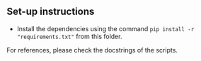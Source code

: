 ## Set-up instructions

* Install the dependencies using the command `pip install -r "requirements.txt"` from this folder.

For references, please check the docstrings of the scripts.
